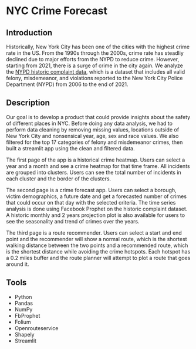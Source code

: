 # NYC Crime Forecast

## Introduction
Historically, New York City has been one of the cities with the highest crime rate in the US. From the 1990s through the 2000s, crime rate has steadliy declined due to major efforts from the NYPD to reduce crime. However, starting from 2021, there is a surge of crime in the city again. We analyze the <a href="https://data.cityofnewyork.us/Public-Safety/NYPD-Complaint-Data-Historic/qgea-i56i" target="_blank">NYPD historic complaint data</a>, which is a dataset that includes all valid felony, misdemeanor, and violations reported to the New York City Police Department (NYPD) from 2006 to the end of 2021.

## Description
Our goal is to develop a product that could provide insights about the safety of different places in NYC. Before doing any data analysis, we had to perform data cleaning by removing missing values, locations outside of New York City and nonsensical year, age, sex and race values. We also filtered for the top 17 categories of felony and misdemeanor crimes, then built a streamlit app using the clean and filtered data.

The first page of the app is a historical crime heatmap. Users can select a year and a month and see a crime heatmap for that time frame. All incidents are grouped into clusters. Users can see the total number of incidents in each cluster and the border of the clusters.

The second page is a crime forecast app. Users can select a borough, victim demographics, a future date and get a forecasted number of crimes that could occur on that day with the selected criteria. The time series analysis is done using Facebook Prophet on the historic complaint dataset. A historic monthly and 2 years projection plot is also available for users to see the seasonality and trend of crimes over the years. 

The third page is a route recommender. Users can select a start and end point and the recommender will show a normal route, which is the shortest walking distance between the two points and a recommended route, which is the shortest distance while avoiding the crime hotspots. Each hotspot has a 0.2 miles buffer and the route planner will attempt to plot a route that goes around it.

## Tools
- Python
- Pandas
- NumPy
- FbProphet
- Folium
- Openrouteservice
- Shapely
- Streamlit

